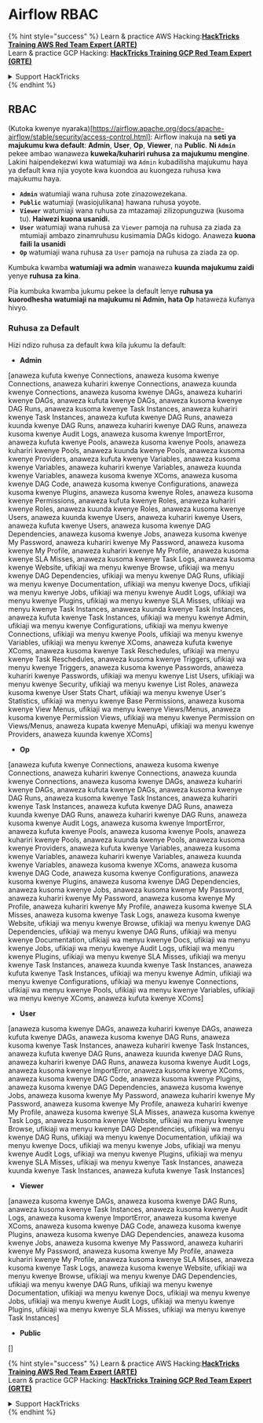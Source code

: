 # Airflow RBAC

{% hint style="success" %}
Learn & practice AWS Hacking:<img src="../../.gitbook/assets/image (1) (1) (1) (1).png" alt="" data-size="line">[**HackTricks Training AWS Red Team Expert (ARTE)**](https://training.hacktricks.xyz/courses/arte)<img src="../../.gitbook/assets/image (1) (1) (1) (1).png" alt="" data-size="line">\
Learn & practice GCP Hacking: <img src="../../.gitbook/assets/image (2) (1).png" alt="" data-size="line">[**HackTricks Training GCP Red Team Expert (GRTE)**<img src="../../.gitbook/assets/image (2) (1).png" alt="" data-size="line">](https://training.hacktricks.xyz/courses/grte)

<details>

<summary>Support HackTricks</summary>

* Check the [**subscription plans**](https://github.com/sponsors/carlospolop)!
* **Join the** 💬 [**Discord group**](https://discord.gg/hRep4RUj7f) or the [**telegram group**](https://t.me/peass) or **follow** us on **Twitter** 🐦 [**@hacktricks\_live**](https://twitter.com/hacktricks_live)**.**
* **Share hacking tricks by submitting PRs to the** [**HackTricks**](https://github.com/carlospolop/hacktricks) and [**HackTricks Cloud**](https://github.com/carlospolop/hacktricks-cloud) github repos.

</details>
{% endhint %}

## RBAC

(Kutoka kwenye nyaraka)\[https://airflow.apache.org/docs/apache-airflow/stable/security/access-control.html]: Airflow inakuja na **seti ya majukumu kwa default**: **Admin**, **User**, **Op**, **Viewer**, na **Public**. **Ni `Admin`** pekee ambao wanaweza **kuweka/kuhariri ruhusa za majukumu mengine**. Lakini haipendekezwi kwa watumiaji wa `Admin` kubadilisha majukumu haya ya default kwa njia yoyote kwa kuondoa au kuongeza ruhusa kwa majukumu haya.

* **`Admin`** watumiaji wana ruhusa zote zinazowezekana.
* **`Public`** watumiaji (wasiojulikana) hawana ruhusa yoyote.
* **`Viewer`** watumiaji wana ruhusa za mtazamaji zilizopunguzwa (kusoma tu). **Haiwezi kuona usanidi.**
* **`User`** watumiaji wana ruhusa za `Viewer` pamoja na ruhusa za ziada za mtumiaji ambazo zinamruhusu kusimamia DAGs kidogo. Anaweza **kuona faili la usanidi**
* **`Op`** watumiaji wana ruhusa za `User` pamoja na ruhusa za ziada za op.

Kumbuka kwamba **watumiaji wa admin** wanaweza **kuunda majukumu zaidi** yenye **ruhusa za kina**.

Pia kumbuka kwamba jukumu pekee la default lenye **ruhusa ya kuorodhesha watumiaji na majukumu ni Admin, hata Op** hataweza kufanya hivyo.

### Ruhusa za Default

Hizi ndizo ruhusa za default kwa kila jukumu la default:

* **Admin**

\[anaweza kufuta kwenye Connections, anaweza kusoma kwenye Connections, anaweza kuhariri kwenye Connections, anaweza kuunda kwenye Connections, anaweza kusoma kwenye DAGs, anaweza kuhariri kwenye DAGs, anaweza kufuta kwenye DAGs, anaweza kusoma kwenye DAG Runs, anaweza kusoma kwenye Task Instances, anaweza kuhariri kwenye Task Instances, anaweza kufuta kwenye DAG Runs, anaweza kuunda kwenye DAG Runs, anaweza kuhariri kwenye DAG Runs, anaweza kusoma kwenye Audit Logs, anaweza kusoma kwenye ImportError, anaweza kufuta kwenye Pools, anaweza kusoma kwenye Pools, anaweza kuhariri kwenye Pools, anaweza kuunda kwenye Pools, anaweza kusoma kwenye Providers, anaweza kufuta kwenye Variables, anaweza kusoma kwenye Variables, anaweza kuhariri kwenye Variables, anaweza kuunda kwenye Variables, anaweza kusoma kwenye XComs, anaweza kusoma kwenye DAG Code, anaweza kusoma kwenye Configurations, anaweza kusoma kwenye Plugins, anaweza kusoma kwenye Roles, anaweza kusoma kwenye Permissions, anaweza kufuta kwenye Roles, anaweza kuhariri kwenye Roles, anaweza kuunda kwenye Roles, anaweza kusoma kwenye Users, anaweza kuunda kwenye Users, anaweza kuhariri kwenye Users, anaweza kufuta kwenye Users, anaweza kusoma kwenye DAG Dependencies, anaweza kusoma kwenye Jobs, anaweza kusoma kwenye My Password, anaweza kuhariri kwenye My Password, anaweza kusoma kwenye My Profile, anaweza kuhariri kwenye My Profile, anaweza kusoma kwenye SLA Misses, anaweza kusoma kwenye Task Logs, anaweza kusoma kwenye Website, ufikiaji wa menyu kwenye Browse, ufikiaji wa menyu kwenye DAG Dependencies, ufikiaji wa menyu kwenye DAG Runs, ufikiaji wa menyu kwenye Documentation, ufikiaji wa menyu kwenye Docs, ufikiaji wa menyu kwenye Jobs, ufikiaji wa menyu kwenye Audit Logs, ufikiaji wa menyu kwenye Plugins, ufikiaji wa menyu kwenye SLA Misses, ufikiaji wa menyu kwenye Task Instances, anaweza kuunda kwenye Task Instances, anaweza kufuta kwenye Task Instances, ufikiaji wa menyu kwenye Admin, ufikiaji wa menyu kwenye Configurations, ufikiaji wa menyu kwenye Connections, ufikiaji wa menyu kwenye Pools, ufikiaji wa menyu kwenye Variables, ufikiaji wa menyu kwenye XComs, anaweza kufuta kwenye XComs, anaweza kusoma kwenye Task Reschedules, ufikiaji wa menyu kwenye Task Reschedules, anaweza kusoma kwenye Triggers, ufikiaji wa menyu kwenye Triggers, anaweza kusoma kwenye Passwords, anaweza kuhariri kwenye Passwords, ufikiaji wa menyu kwenye List Users, ufikiaji wa menyu kwenye Security, ufikiaji wa menyu kwenye List Roles, anaweza kusoma kwenye User Stats Chart, ufikiaji wa menyu kwenye User's Statistics, ufikiaji wa menyu kwenye Base Permissions, anaweza kusoma kwenye View Menus, ufikiaji wa menyu kwenye Views/Menus, anaweza kusoma kwenye Permission Views, ufikiaji wa menyu kwenye Permission on Views/Menus, anaweza kupata kwenye MenuApi, ufikiaji wa menyu kwenye Providers, anaweza kuunda kwenye XComs]

* **Op**

\[anaweza kufuta kwenye Connections, anaweza kusoma kwenye Connections, anaweza kuhariri kwenye Connections, anaweza kuunda kwenye Connections, anaweza kusoma kwenye DAGs, anaweza kuhariri kwenye DAGs, anaweza kufuta kwenye DAGs, anaweza kusoma kwenye DAG Runs, anaweza kusoma kwenye Task Instances, anaweza kuhariri kwenye Task Instances, anaweza kufuta kwenye DAG Runs, anaweza kuunda kwenye DAG Runs, anaweza kuhariri kwenye DAG Runs, anaweza kusoma kwenye Audit Logs, anaweza kusoma kwenye ImportError, anaweza kufuta kwenye Pools, anaweza kusoma kwenye Pools, anaweza kuhariri kwenye Pools, anaweza kuunda kwenye Pools, anaweza kusoma kwenye Providers, anaweza kufuta kwenye Variables, anaweza kusoma kwenye Variables, anaweza kuhariri kwenye Variables, anaweza kuunda kwenye Variables, anaweza kusoma kwenye XComs, anaweza kusoma kwenye DAG Code, anaweza kusoma kwenye Configurations, anaweza kusoma kwenye Plugins, anaweza kusoma kwenye DAG Dependencies, anaweza kusoma kwenye Jobs, anaweza kusoma kwenye My Password, anaweza kuhariri kwenye My Password, anaweza kusoma kwenye My Profile, anaweza kuhariri kwenye My Profile, anaweza kusoma kwenye SLA Misses, anaweza kusoma kwenye Task Logs, anaweza kusoma kwenye Website, ufikiaji wa menyu kwenye Browse, ufikiaji wa menyu kwenye DAG Dependencies, ufikiaji wa menyu kwenye DAG Runs, ufikiaji wa menyu kwenye Documentation, ufikiaji wa menyu kwenye Docs, ufikiaji wa menyu kwenye Jobs, ufikiaji wa menyu kwenye Audit Logs, ufikiaji wa menyu kwenye Plugins, ufikiaji wa menyu kwenye SLA Misses, ufikiaji wa menyu kwenye Task Instances, anaweza kuunda kwenye Task Instances, anaweza kufuta kwenye Task Instances, ufikiaji wa menyu kwenye Admin, ufikiaji wa menyu kwenye Configurations, ufikiaji wa menyu kwenye Connections, ufikiaji wa menyu kwenye Pools, ufikiaji wa menyu kwenye Variables, ufikiaji wa menyu kwenye XComs, anaweza kufuta kwenye XComs]

* **User**

\[anaweza kusoma kwenye DAGs, anaweza kuhariri kwenye DAGs, anaweza kufuta kwenye DAGs, anaweza kusoma kwenye DAG Runs, anaweza kusoma kwenye Task Instances, anaweza kuhariri kwenye Task Instances, anaweza kufuta kwenye DAG Runs, anaweza kuunda kwenye DAG Runs, anaweza kuhariri kwenye DAG Runs, anaweza kusoma kwenye Audit Logs, anaweza kusoma kwenye ImportError, anaweza kusoma kwenye XComs, anaweza kusoma kwenye DAG Code, anaweza kusoma kwenye Plugins, anaweza kusoma kwenye DAG Dependencies, anaweza kusoma kwenye Jobs, anaweza kusoma kwenye My Password, anaweza kuhariri kwenye My Password, anaweza kusoma kwenye My Profile, anaweza kuhariri kwenye My Profile, anaweza kusoma kwenye SLA Misses, anaweza kusoma kwenye Task Logs, anaweza kusoma kwenye Website, ufikiaji wa menyu kwenye Browse, ufikiaji wa menyu kwenye DAG Dependencies, ufikiaji wa menyu kwenye DAG Runs, ufikiaji wa menyu kwenye Documentation, ufikiaji wa menyu kwenye Docs, ufikiaji wa menyu kwenye Jobs, ufikiaji wa menyu kwenye Audit Logs, ufikiaji wa menyu kwenye Plugins, ufikiaji wa menyu kwenye SLA Misses, ufikiaji wa menyu kwenye Task Instances, anaweza kuunda kwenye Task Instances, anaweza kufuta kwenye Task Instances]

* **Viewer**

\[anaweza kusoma kwenye DAGs, anaweza kusoma kwenye DAG Runs, anaweza kusoma kwenye Task Instances, anaweza kusoma kwenye Audit Logs, anaweza kusoma kwenye ImportError, anaweza kusoma kwenye XComs, anaweza kusoma kwenye DAG Code, anaweza kusoma kwenye Plugins, anaweza kusoma kwenye DAG Dependencies, anaweza kusoma kwenye Jobs, anaweza kusoma kwenye My Password, anaweza kuhariri kwenye My Password, anaweza kusoma kwenye My Profile, anaweza kuhariri kwenye My Profile, anaweza kusoma kwenye SLA Misses, anaweza kusoma kwenye Task Logs, anaweza kusoma kwenye Website, ufikiaji wa menyu kwenye Browse, ufikiaji wa menyu kwenye DAG Dependencies, ufikiaji wa menyu kwenye DAG Runs, ufikiaji wa menyu kwenye Documentation, ufikiaji wa menyu kwenye Docs, ufikiaji wa menyu kwenye Jobs, ufikiaji wa menyu kwenye Audit Logs, ufikiaji wa menyu kwenye Plugins, ufikiaji wa menyu kwenye SLA Misses, ufikiaji wa menyu kwenye Task Instances]

* **Public**

\[]

{% hint style="success" %}
Learn & practice AWS Hacking:<img src="../../.gitbook/assets/image (1) (1) (1) (1).png" alt="" data-size="line">[**HackTricks Training AWS Red Team Expert (ARTE)**](https://training.hacktricks.xyz/courses/arte)<img src="../../.gitbook/assets/image (1) (1) (1) (1).png" alt="" data-size="line">\
Learn & practice GCP Hacking: <img src="../../.gitbook/assets/image (2) (1).png" alt="" data-size="line">[**HackTricks Training GCP Red Team Expert (GRTE)**<img src="../../.gitbook/assets/image (2) (1).png" alt="" data-size="line">](https://training.hacktricks.xyz/courses/grte)

<details>

<summary>Support HackTricks</summary>

* Check the [**subscription plans**](https://github.com/sponsors/carlospolop)!
* **Join the** 💬 [**Discord group**](https://discord.gg/hRep4RUj7f) or the [**telegram group**](https://t.me/peass) or **follow** us on **Twitter** 🐦 [**@hacktricks\_live**](https://twitter.com/hacktricks_live)**.**
* **Share hacking tricks by submitting PRs to the** [**HackTricks**](https://github.com/carlospolop/hacktricks) and [**HackTricks Cloud**](https://github.com/carlospolop/hacktricks-cloud) github repos.

</details>
{% endhint %}

